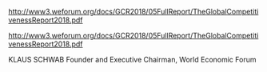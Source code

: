 http://www3.weforum.org/docs/GCR2018/05FullReport/TheGlobalCompetitivenessReport2018.pdf


http://www3.weforum.org/docs/GCR2018/05FullReport/TheGlobalCompetitivenessReport2018.pdf


KLAUS SCHWAB
Founder and Executive Chairman, World Economic Forum
